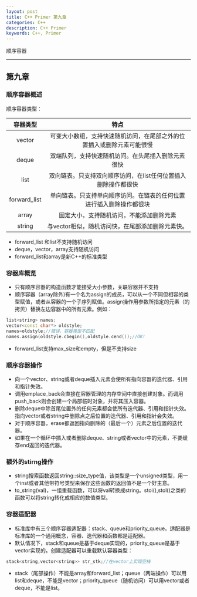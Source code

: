 ```yaml
---
layout: post
title: C++ Primer 第九章
categories: C++
description: C++ Primer
keywords: C++, Primer
---
```


顺序容器

---

## 第九章

### 顺序容器概述
顺序容器类型：

容器类型|特点
:--: | :--: 
vector|可变大小数组，支持快速随机访问，在尾部之外的位置插入或删除元素可能很慢
deque|双端队列，支持快速随机访问。在头尾插入删除元素很快
list|双向链表。只支持双向顺序访问，在list任何位置插入删除操作都很快
forward_list|单向链表。只支持单向顺序访问。在链表的任何位置进行插入删除操作都很块
array|固定大小，支持随机访问，不能添加删除元素
string|与vector相似，随机访问快，在尾部添加删除元素快。


- forward_list 和list不支持随机访问
- deque，vector，array支持随机访问
- forward_list和array是新C++的标准类型

### 容器库概览

- 只有顺序容器的构造函数才能接受大小参数，关联容器并不支持
- 顺序容器（array除外)有一个名为assign的成员，可以从一个不同但相容的类型赋值，或者从容器的一个子序列赋值。assign操作用参数所指定的元素（的拷贝）替换左边容器中的所有元素。例如：
```c++
list<string> names;
vector<const char*> oldstyle;
names=oldstyle;//错误，容器类型不匹配
names.assign(oldstyle.cbegin(),oldstyle.cend());//OK!
```
- forward_list支持max_size和empty，但是不支持size

### 顺序容器操作

- 向一个vector、string或者deque插入元素会使所有指向容器的迭代器、引用和指针失效。
- 调用emplace_back会直接在容器管理的内存空间中直接创建对象。而调用push_back则会创建一个局部临时对象，并将其压入容器。
- 删除deque中除首尾位置外的任何元素都会使所有迭代器、引用和指针失效。指向vector或者string中删除点之后位置的迭代器、引用和指针会失效。
- 对于顺序容器，erase都返回指向删除的（最后一个）元素之后位置的迭代器。
- 如果在一个循环中插入或者删除deque、string或者vector中的元素，不要缓存end返回的迭代器。

### 额外的stirng操作
- string搜索函数返回string::size_type值，该类型是一个unsigned类型，用一个inst或者其他带符号类型来保存这些函数的返回值不是一个好主意。
- to_string(val)，一组重载函数，可以将val转换成string。stoi(),stol()之类的函数可以将string转化成相应的数值类型。


### 容器适配器
- 标准库中有三个顺序容器适配器：stack、queue和priority_queue。适配器是标准库的一个通用概念，容器、迭代器和函数都是适配器。
- 默认情况下，stack和queue是基于deque实现的，priority_queue是基于vector实现的。创建适配器可以重载默认容器类型：
```c++
stack<string,vector<string>> str_stk;//在vector上实现空栈
```
- stack（尾部操作）不能是array和forward_list；queue（两端操作）可以用list和deque，不能是vector；priority_queue（随机访问）可以用vector或者deque，不能是list。



